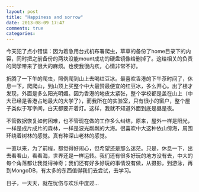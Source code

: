 ```yaml
---
layout: post
title: "Happiness and sorrow"
date: 2013-08-09 17:47
comments: true
categories: 
---
```

今天犯了点小错误：因为着急用台式机布署爬虫，草草的备份了home目录下的内容，同时把之前备份的两块没能mount成功的硬盘镜像给删掉了。这给相关的负责的同学带来了很大的麻烦。也使我很内疚，心情非常不好。

折腾了一下午的爬虫，照例爬到山上去喝红豆冰。最喜欢香港的下午苶时间了，休息一下，爬爬山，到山顶上买整个中大最赞最便宜的红豆冰，多么开心。出了楼才发现，外面是多么阳光明媚。因为香港的地皮太紧张，整个学校都是盖在山上（中大已经是香港占地最大的大学了），而我所在的实验室，只有很小的窗户，整个屋子类似于写字间，白天都要开着灯。这样，我就不知道外面到底是昼是夜。

不管数据恢复如何困难，也不管现在做的工作多么纠结，原来，屋外一样是阳光，一样是成片成片的森林，一样是波光粼粼的大海。很喜欢中大这种依山傍海，周围环绕着树林的感觉。真有种深山老林的感觉。

一直以来，为了前程，都觉得好闹心，但希望还是那么迷茫。只是，休息一下，出去看看山，看看海，世界还是一样运转。我们还有很多好玩的地方没有去，中大的每个角落都让我觉得神奇；我们还有好多好玩的事情没有做，从摄影，到游泳，再到MongoDB，有太多的东西值得我们去尝试，去学习。

日子，一天天，就在忧伤与欢乐中度过...
